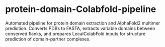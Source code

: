 # protein-domain-Colabfold-pipeline
Automated pipeline for protein domain extraction and AlphaFold2 multimer prediction. Converts PDBs to FASTA, extracts variable domains between conserved flanks, and prepares LocalColabFold inputs for structure prediction of domain-partner complexes.
